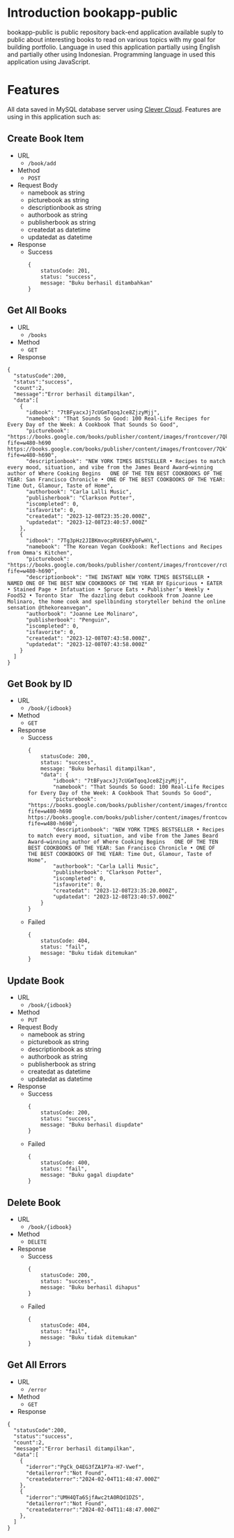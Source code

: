 # Introduction bookapp-public

bookapp-public is public repository back-end application available suply to public about interesting books to read on various topics with my goal for building portfolio. Language in used this application partially using English and partially other using Indonesian. Programming language in used this application using JavaScript.


# Features

All data saved in MySQL database server using [Clever Cloud](https://www.clever-cloud.com). Features are using in this application such as:

## Create Book Item

-   URL
    -   `/book/add`
-   Method
    -   `POST`
-   Request Body
    -   namebook as string
    -   picturebook as string
    -   descriptionbook as string
    -   authorbook as string
    -   publisherbook as string
    -   createdat as datetime
    -   updatedat as datetime
-   Response
    -   Success
        ```
        {
            statusCode: 201,
            status: "success",
            message: "Buku berhasil ditambahkan"
        }
        ```

## Get All Books

-   URL
    -   `/books`
-   Method
    -   `GET`
-   Response
    
  ```
  {
    "statusCode":200,
    "status":"success",
    "count":2,
    "message":"Error berhasil ditampilkan",
    "data":[
      {
        "idbook": "7tBFyacxJj7cUGmTqoqJce8ZjzyMjj",
        "namebook": "That Sounds So Good: 100 Real-Life Recipes for Every Day of the Week: A Cookbook That Sounds So Good",
        "picturebook": "https://books.google.com/books/publisher/content/images/frontcover/7QkTEAAAQBAJ?fife=w480-h690 https://books.google.com/books/publisher/content/images/frontcover/7QkTEAAAQBAJ?fife=w480-h690",
        "descriptionbook": "NEW YORK TIMES BESTSELLER • Recipes to match every mood, situation, and vibe from the James Beard Award–winning author of Where Cooking Begins   ONE OF THE TEN BEST COOKBOOKS OF THE YEAR: San Francisco Chronicle • ONE OF THE BEST COOKBOOKS OF THE YEAR: Time Out, Glamour, Taste of Home",
        "authorbook": "Carla Lalli Music",
        "publisherbook": "Clarkson Potter",
        "iscompleted": 0,
        "isfavorite": 0,
        "createdat": "2023-12-08T23:35:20.000Z",
        "updatedat": "2023-12-08T23:40:57.000Z"
      },
      {
        "idbook": "7Tg3pHz2JIBKmvocpRV6EKFybFwHYL",
        "namebook": "The Korean Vegan Cookbook: Reflections and Recipes from Omma's Kitchen",
        "picturebook": "https://books.google.com/books/publisher/content/images/frontcover/rcUZEAAAQBAJ?fife=w480-h690",
        "descriptionbook": "THE INSTANT NEW YORK TIMES BESTSELLER • NAMED ONE OF THE BEST NEW COOKBOOKS OF THE YEAR BY Epicurious • EATER • Stained Page • Infatuation • Spruce Eats • Publisher’s Weekly • Food52 • Toronto Star  The dazzling debut cookbook from Joanne Lee Molinaro, the home cook and spellbinding storyteller behind the online sensation @thekoreanvegan",
        "authorbook": "Joanne Lee Molinaro",
        "publisherbook": "Penguin",
        "iscompleted": 0,
        "isfavorite": 0,
        "createdat": "2023-12-08T07:43:58.000Z",
        "updatedat": "2023-12-08T07:43:58.000Z"
      }
    ]
  }
  ```

## Get Book by ID

-   URL
    -   `/book/{idbook}`
-   Method
    -   `GET`
-   Response
    -   Success
        ```
        {
            statusCode: 200,
            status: "success",
            message: "Buku berhasil ditampilkan",
            "data": {
                "idbook": "7tBFyacxJj7cUGmTqoqJce8ZjzyMjj",
                "namebook": "That Sounds So Good: 100 Real-Life Recipes for Every Day of the Week: A Cookbook That Sounds So Good",
                "picturebook": "https://books.google.com/books/publisher/content/images/frontcover/7QkTEAAAQBAJ?fife=w480-h690 https://books.google.com/books/publisher/content/images/frontcover/7QkTEAAAQBAJ?fife=w480-h690",
                "descriptionbook": "NEW YORK TIMES BESTSELLER • Recipes to match every mood, situation, and vibe from the James Beard Award–winning author of Where Cooking Begins   ONE OF THE TEN BEST COOKBOOKS OF THE YEAR: San Francisco Chronicle • ONE OF THE BEST COOKBOOKS OF THE YEAR: Time Out, Glamour, Taste of Home",
                "authorbook": "Carla Lalli Music",
                "publisherbook": "Clarkson Potter",
                "iscompleted": 0,
                "isfavorite": 0,
                "createdat": "2023-12-08T23:35:20.000Z",
                "updatedat": "2023-12-08T23:40:57.000Z"
            }
        }
        ```
    -   Failed
        ```
        {
            statusCode: 404,
            status: "fail",
            message: "Buku tidak ditemukan"
        }
        ```

## Update Book

-   URL
    -   `/book/{idbook}`
-   Method
    -   `PUT`
-   Request Body
    -   namebook as string
    -   picturebook as string
    -   descriptionbook as string
    -   authorbook as string
    -   publisherbook as string
    -   createdat as datetime
    -   updatedat as datetime
-   Response
    -   Success
        ```
        {
            statusCode: 200,
            status: "success",
            message: "Buku berhasil diupdate"
        }
        ```
    -   Failed
        ```
        {
            statusCode: 400,
            status: "fail",
            message: "Buku gagal diupdate"
        }
        ```
        

## Delete Book

-   URL
    -   `/book/{idbook}`
-   Method
    -   `DELETE`
-   Response
    -   Success
        ```
        {
            statusCode: 200,
            status: "success",
            message: "Buku berhasil dihapus"
        }
        ```
    -   Failed
        ```
        {
            statusCode: 404,
            status: "fail",
            message: "Buku tidak ditemukan"
        }
        ```

## Get All Errors

-   URL
    -   `/error`
-   Method
    -   `GET`
-   Response
    
  ```
  {
    "statusCode":200,
    "status":"success",
    "count":2,
    "message":"Error berhasil ditampilkan",
    "data":[
      {
        "iderror":"PgCk_O4EG3fZA1P7a-H7-Vwef",
        "detailerror":"Not Found",
        "createdaterror":"2024-02-04T11:48:47.000Z"
      },
      {
        "iderror":"UMH4QTa6SjfAwc2tA0RQd1DZS",
        "detailerror":"Not Found",
        "createdaterror":"2024-02-04T11:48:47.000Z"
      },
    ]
  }
  ```



